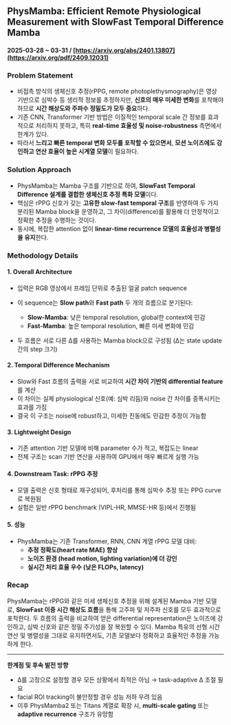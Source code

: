 ## PhysMamba: Efficient Remote Physiological Measurement with SlowFast Temporal Difference Mamba  
#### 2025-03-28 ~ 03-31 / [https://arxiv.org/abs/2401.13807](https://arxiv.org/pdf/2409.12031)

### Problem Statement
- 비접촉 방식의 생체신호 추정(rPPG, remote photoplethysmography)은 영상 기반으로 심박수 등 생리적 정보를 추정하지만, **신호의 매우 미세한 변화**를 포착해야 하므로 **시간 해상도와 주파수 정밀도가 모두 중요**하다.
- 기존 CNN, Transformer 기반 방법은 이질적인 temporal scale 간 정보를 효과적으로 처리하지 못하고, 특히 **real-time 효율성 및 noise-robustness** 측면에서 한계가 있다.
- 따라서 **느리고 빠른 temporal 변화 모두를 포착할 수 있으면서**, **모션 노이즈에도 강인하고 연산 효율이 높은 시계열 모델**이 필요하다.

### Solution Approach
- PhysMamba는 Mamba 구조를 기반으로 하여, **SlowFast Temporal Difference 설계를 결합한 생체신호 추정 특화 모델**이다.
- 핵심은 rPPG 신호가 갖는 **고유한 slow-fast temporal 구조**를 반영하여 두 가지 분리된 Mamba block을 운영하고, 그 차이(difference)를 활용해 더 안정적이고 정확한 추정을 수행하는 것이다.
- 동시에, 복잡한 attention 없이 **linear-time recurrence 모델의 효율성과 병렬성을 유지**한다.

### Methodology Details

#### 1. Overall Architecture
- 입력은 RGB 영상에서 프레임 단위로 추출된 얼굴 patch sequence
- 이 sequence는 **Slow path**와 **Fast path** 두 개의 흐름으로 분기된다:
  - **Slow-Mamba**: 낮은 temporal resolution, global한 context에 민감
  - **Fast-Mamba**: 높은 temporal resolution, 빠른 미세 변화에 민감

- 두 흐름은 서로 다른 Δ를 사용하는 Mamba block으로 구성됨 (Δ는 state update 간의 step 크기)

#### 2. Temporal Difference Mechanism
- Slow와 Fast 흐름의 출력을 서로 비교하여 **시간 차이 기반의 differential feature**를 계산
- 이 차이는 실제 physiological 신호(예: 심박 리듬)와 noise 간 차이를 증폭시키는 효과를 가짐
- 결국 이 구조는 noise에 robust하고, 미세한 진동에도 민감한 추정이 가능함

#### 3. Lightweight Design
- 기존 attention 기반 모델에 비해 parameter 수가 적고, 복잡도는 linear
- 전체 구조는 scan 기반 연산을 사용하여 GPU에서 매우 빠르게 실행 가능

#### 4. Downstream Task: rPPG 추정
- 모델 출력은 신호 형태로 재구성되어, 후처리를 통해 심박수 추정 또는 PPG curve로 복원됨
- 실험은 일반 rPPG benchmark (VIPL-HR, MMSE-HR 등)에서 진행됨

#### 5. 성능
- PhysMamba는 기존 Transformer, RNN, CNN 계열 rPPG 모델 대비:
  - **추정 정확도(heart rate MAE) 향상**
  - **노이즈 환경 (head motion, lighting variation)에 더 강인**
  - **실시간 처리 효율 우수 (낮은 FLOPs, latency)**

### Recap
PhysMamba는 rPPG와 같은 미세 생체신호 추정을 위해 설계된 Mamba 기반 모델로, **SlowFast 이중 시간 해상도 흐름**을 통해 고주파 및 저주파 신호를 모두 효과적으로 포착한다. 두 흐름의 출력을 비교하여 얻은 differential representation은 노이즈에 강인하고, 심박 신호와 같은 정밀 주기성을 잘 복원할 수 있다. Mamba 특유의 선형 시간 연산 및 병렬성을 그대로 유지하면서도, 기존 모델보다 정확하고 효율적인 추정을 가능하게 한다.

---

**한계점 및 후속 발전 방향**  
- Δ를 고정으로 설정할 경우 모든 상황에서 최적은 아님 → task-adaptive Δ 조절 필요  
- facial ROI tracking이 불안정할 경우 성능 저하 우려 있음  
- 이후 PhysMamba2 또는 Titans 계열로 확장 시, **multi-scale gating** 또는 **adaptive recurrence** 구조가 유망함
